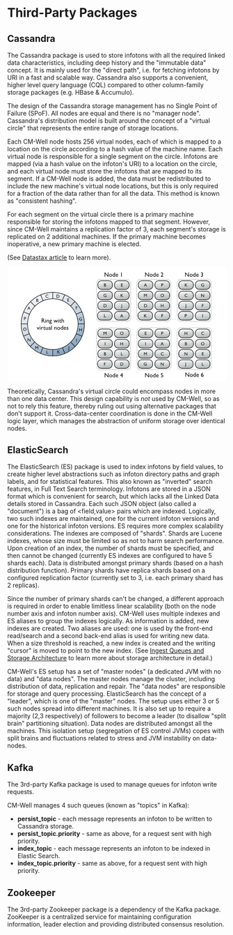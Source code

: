 # Third-Party Packages

## Cassandra

The Cassandra package is used to store infotons with all the required linked data characteristics, including deep history and the "immutable data" concept.  It is mainly used for the "direct path", i.e. for fetching infotons by URI in a fast and scalable way. Cassandra also supports a convenient, higher level query language (CQL) compared to other column-family storage packages (e.g. HBase & Accumulo).

The design of the Cassandra storage management has no Single Point of Failure (SPoF). All nodes are equal and there is no "manager node". Cassandra's distribution model is built around the concept of a "virtual circle" that represents the entire range of storage locations.

Each CM-Well node hosts 256 virtual nodes, each of which is mapped to a location on the circle according to a hash value of the machine name. Each virtual node is responsible for a single segment on the circle. Infotons are mapped (via a hash value on the infoton's URI) to a location on the circle, and each virtual node must store the infotons that are mapped to its segment. If a CM-Well node is added, the data must be redistributed to include the new machine's virtual node locations, but this is only required for a fraction of the data rather than for all the data. This method is known as "consistent hashing".

For each segment on the virtual circle there is a primary machine responsible for storing the infotons mapped to that segment. However, since CM-Well maintains a replication factor of 3, each segment's storage is replicated on 2 additional machines. If the primary machine becomes inoperative, a new primary machine is elected.

(See [Datastax article](https://docs.datastax.com/en/cassandra/3.0/cassandra/architecture/archDataDistributeDistribute.html) to learn more).

<img src="../../_Images/cassandra-virtual-nodes.png" align="middle"> 

Theoretically, Cassandra's virtual circle could encompass nodes in more than one data center. This design capability is _not_ used by CM-Well, so as not to rely this feature, thereby ruling out using alternative packages that don't support it. Cross-data-center coordination is done in the CM-Well logic layer, which manages the abstraction of uniform storage over identical nodes.

## ElasticSearch

The ElasticSearch (ES) package is used to index infotons by field values, to create higher level abstractions such as infoton directory paths and graph labels, and for statistical features. This also known as "inverted" search features, in Full Text Search terminology. Infotons are stored in a JSON format which is convenient for search, but which lacks all the Linked Data details stored in Cassandra. Each such JSON object (also called a "document") is a bag of <field,value> pairs which are indexed. Logically, two such indexes are maintained, one for the current infoton versions and one for the historical infoton versions.
ES requires more complex scalability considerations. The indexes are composed of "shards". Shards are Lucene indexes, whose size must be limited so as not to harm search performance. Upon creation of an index, the number of shards must be specified, and then cannot be changed (currently ES indexes are configured to have 5 shards each). Data is distributed amongst primary shards (based on a hash distribution function). Primary shards have replica shards based on a configured replication factor (currently set to 3, i.e. each primary shard has 2 replicas).

Since the number of primary shards can't be changed, a different approach is required in order to enable limitless linear scalability (both on the node number axis and infoton number axis). CM-Well uses multiple indexes and ES aliases to group the indexes logically. As information is added, new indexes are created. Two aliases are used: one is used by the front-end read/search and a second back-end alias is used for writing new data. When a size threshold is reached, a new index is created and the writing "cursor" is moved to point to the new index. (See [Ingest Queues and Storage Architecture](Arch.PlatformArch.Part1.md#StorageArchitecture) to learn more about storage architecture in detail.)

CM-Well's ES setup has a set of "master nodes" (a dedicated JVM with no data) and "data nodes". The master nodes manage the cluster, including distribution of data, replication and repair. The "data nodes" are responsible for storage and query processing. ElasticSearch has the concept of a "leader", which is one of the "master" nodes. The setup uses either 3 or 5 such nodes spread into different machines. It is also set up to require a majority (2,3 respectively) of followers to become a leader (to disallow "split brain" partitioning situation).  Data nodes are distributed amongst all the machines. This isolation setup (segregation of ES control JVMs) copes with split brains and fluctuations related to stress and JVM instability on data-nodes.

## Kafka

The 3rd-party Kafka package is used to manage queues for infoton write requests.

CM-Well manages 4 such queues (known as "topics" in Kafka):

- **persist_topic** - each message represents an infoton to be written to Cassandra storage.
- **persist_topic.priority** - same as above, for a request sent with high priority.
- **index_topic** - each message represents an infoton to be indexed in Elastic Search.
- **index_topic.priority** - same as above, for a request sent with high priority.

## Zookeeper

The 3rd-party Zookeeper package is a dependency of the Kafka package. ZooKeeper is a centralized service for maintaining configuration information, leader election and providing distributed consensus resolution.